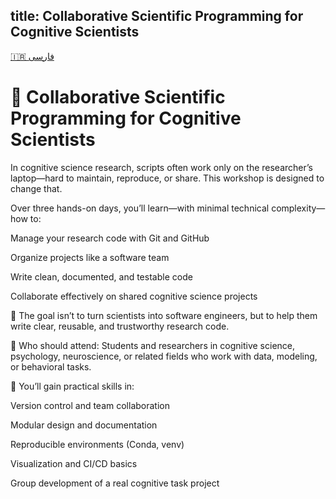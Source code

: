 title: Collaborative Scientific Programming for Cognitive Scientists
---

[🇮🇷 فارسی](./fa.md)

# 🧠 Collaborative Scientific Programming for Cognitive Scientists

In cognitive science research, scripts often work only on the researcher’s laptop—hard to maintain, reproduce, or share.
This workshop is designed to change that.

Over three hands-on days, you’ll learn—with minimal technical complexity—how to:

Manage your research code with Git and GitHub

Organize projects like a software team

Write clean, documented, and testable code

Collaborate effectively on shared cognitive science projects

🎯 The goal isn’t to turn scientists into software engineers,
but to help them write clear, reusable, and trustworthy research code.

👥 Who should attend:
Students and researchers in cognitive science, psychology, neuroscience, or related fields who work with data, modeling, or behavioral tasks.

🧩 You’ll gain practical skills in:

Version control and team collaboration

Modular design and documentation

Reproducible environments (Conda, venv)

Visualization and CI/CD basics

Group development of a real cognitive task project
